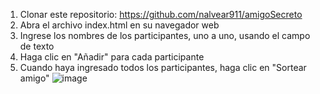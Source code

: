 1. Clonar este repositorio: https://github.com/nalvear911/amigoSecreto
2. Abra el archivo index.html en su navegador web
3. Ingrese los nombres de los participantes, uno a uno, usando el campo de texto
4. Haga clic en "Añadir" para cada participante
5. Cuando haya ingresado todos los participantes, haga clic en "Sortear amigo"
![image](https://github.com/user-attachments/assets/d413487d-2d03-4d91-83db-435d441f14bb)

